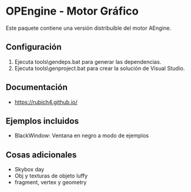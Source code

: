 # OPEngine - Motor Gráfico

Este paquete contiene una versión distribuible del motor AEngine.

## Configuración

1. Ejecuta tools\gendeps.bat para generar las dependencias.
2. Ejecuta tools\genproject.bat para crear la solución de Visual Studio.

## Documentación

- https://rubich4.github.io/

## Ejemplos incluidos

- BlackWindow: Ventana en negro a modo de ejemplos

## Cosas adicionales

- Skybox day
- Obj y texturas de objeto luffy
- fragment, vertex y geometry

